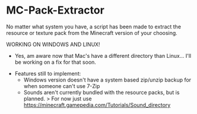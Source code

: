 # MC-Pack-Extractor
No matter what system you have, a script has been made to extract the resource or texture pack from the Minecraft version of your choosing.

WORKING ON WINDOWS AND LINUX!
- Yes, am aware now that Mac's have a different directory than Linux... I'll be working on a fix for that soon.

* Features still to implement:
  - Windows version doesn't have a system based zip/unzip backup for when someone can't use 7-Zip
  - Sounds aren't currently bundled with the resource packs, but is planned. > For now just use https://minecraft.gamepedia.com/Tutorials/Sound_directory
